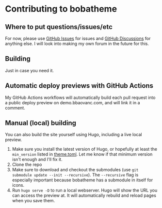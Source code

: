 # Contributing to bobatheme

## Where to put questions/issues/etc

For now, please use [GitHub
Issues](https://github.com/BBaoVanC/bbaovanc.com/issues) for issues and [GitHub
Discussions](https://github.com/BBaoVanC/bbaovanc.com/discussions) for anything
else. I will look into making my own forum in the future for this.

## Building

Just in case you need it.

## Automatic deploy previews with GitHub Actions

My GitHub Actions workflows will automatically build each pull request into a
public deploy preview on demo.bbaovanc.com, and will link it in a comment.

## Manual (local) building

You can also build the site yourself using Hugo, including a live local preview.

1. Make sure you install the latest version of Hugo, or hopefully at least the
   `min_version` listed in
   [theme.toml](https://github.com/BBaoVanC/bobatheme/blob/master/theme.toml#L11).
   Let me know if that minimum version isn't enough and I'll fix it.
2. Clone the repo
3. Make sure to download and checkout the submodules (use `git submodule update
   --init --recursive`). The `--recursive` flag is especially important because
   bobatheme has a submodule in itself for icons.
4. Run `hugo serve -D` to run a local webserver. Hugo will show the URL you can
   access the preview at. It will automatically rebuild and reload pages when
   you save them.
